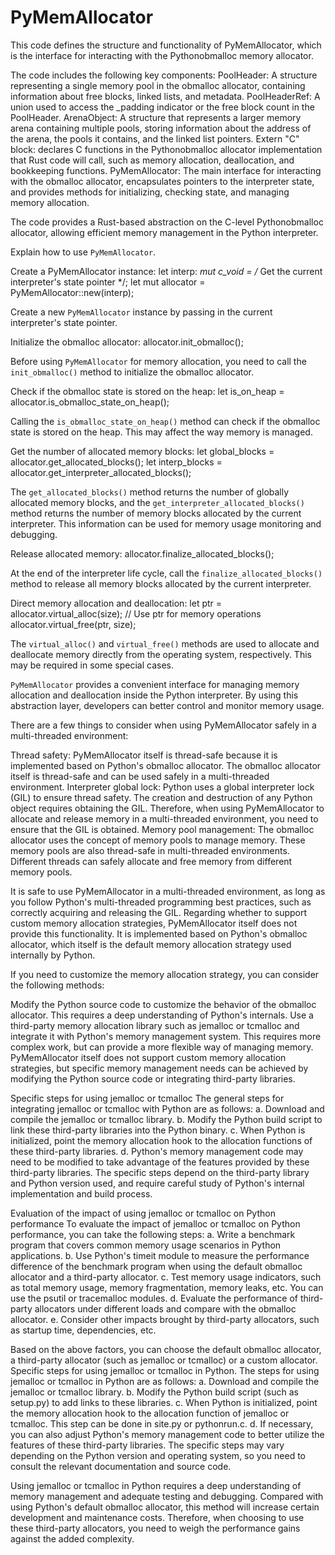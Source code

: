 # PyMemAllocator
This code defines the structure and functionality of PyMemAllocator, which is the interface for interacting with the Pythonobmalloc memory allocator.

The code includes the following key components:
PoolHeader: A structure representing a single memory pool in the obmalloc allocator, containing information about free blocks, linked lists, and metadata.
PoolHeaderRef: A union used to access the _padding indicator or the free block count in the PoolHeader.
ArenaObject: A structure that represents a larger memory arena containing multiple pools, storing information about the address of the arena, the pools it contains, and the linked list pointers.
Extern "C" block: declares C functions in the Pythonobmalloc allocator implementation that Rust code will call, such as memory allocation, deallocation, and bookkeeping functions.
PyMemAllocator: The main interface for interacting with the obmalloc allocator, encapsulates pointers to the interpreter state, and provides methods for initializing, checking state, and managing memory allocation.

The code provides a Rust-based abstraction on the C-level Pythonobmalloc allocator, allowing efficient memory management in the Python interpreter.

Explain how to use `PyMemAllocator`.

Create a PyMemAllocator instance:
let interp: *mut c_void = /* Get the current interpreter's state pointer */;
let mut allocator = PyMemAllocator::new(interp);

Create a new `PyMemAllocator` instance by passing in the current interpreter's state pointer.

Initialize the obmalloc allocator:
allocator.init_obmalloc();

Before using `PyMemAllocator` for memory allocation, you need to call the `init_obmalloc()` method to initialize the obmalloc allocator.

Check if the obmalloc state is stored on the heap:
let is_on_heap = allocator.is_obmalloc_state_on_heap();

Calling the `is_obmalloc_state_on_heap()` method can check if the obmalloc state is stored on the heap. This may affect the way memory is managed.

Get the number of allocated memory blocks:
let global_blocks = allocator.get_allocated_blocks();
let interp_blocks = allocator.get_interpreter_allocated_blocks();

The `get_allocated_blocks()` method returns the number of globally allocated memory blocks, and the `get_interpreter_allocated_blocks()` method returns the number of memory blocks allocated by the current interpreter. This information can be used for memory usage monitoring and debugging.

Release allocated memory:
allocator.finalize_allocated_blocks();

At the end of the interpreter life cycle, call the `finalize_allocated_blocks()` method to release all memory blocks allocated by the current interpreter.

Direct memory allocation and deallocation:
let ptr = allocator.virtual_alloc(size);
// Use ptr for memory operations
allocator.virtual_free(ptr, size);

The `virtual_alloc()` and `virtual_free()` methods are used to allocate and deallocate memory directly from the operating system, respectively. This may be required in some special cases.

`PyMemAllocator` provides a convenient interface for managing memory allocation and deallocation inside the Python interpreter. By using this abstraction layer, developers can better control and monitor memory usage.

There are a few things to consider when using PyMemAllocator safely in a multi-threaded environment:

Thread safety: PyMemAllocator itself is thread-safe because it is implemented based on Python's obmalloc allocator. The obmalloc allocator itself is thread-safe and can be used safely in a multi-threaded environment.
Interpreter global lock: Python uses a global interpreter lock (GIL) to ensure thread safety. The creation and destruction of any Python object requires obtaining the GIL. Therefore, when using PyMemAllocator to allocate and release memory in a multi-threaded environment, you need to ensure that the GIL is obtained.
Memory pool management: The obmalloc allocator uses the concept of memory pools to manage memory. These memory pools are also thread-safe in multi-threaded environments. Different threads can safely allocate and free memory from different memory pools.

It is safe to use PyMemAllocator in a multi-threaded environment, as long as you follow Python's multi-threaded programming best practices, such as correctly acquiring and releasing the GIL. Regarding whether to support custom memory allocation strategies, PyMemAllocator itself does not provide this functionality. It is implemented based on Python's obmalloc allocator, which itself is the default memory allocation strategy used internally by Python.

If you need to customize the memory allocation strategy, you can consider the following methods:

Modify the Python source code to customize the behavior of the obmalloc allocator. This requires a deep understanding of Python's internals.
Use a third-party memory allocation library such as jemalloc or tcmalloc and integrate it with Python's memory management system.
This requires more complex work, but can provide a more flexible way of managing memory.
PyMemAllocator itself does not support custom memory allocation strategies, but specific memory management needs can be achieved by modifying the Python source code or integrating third-party libraries.

Specific steps for using jemalloc or tcmalloc The general steps for integrating jemalloc or tcmalloc with Python are as follows:
a. Download and compile the jemalloc or tcmalloc library.
b. Modify the Python build script to link these third-party libraries into the Python binary.
c. When Python is initialized, point the memory allocation hook to the allocation functions of these third-party libraries.
d. Python's memory management code may need to be modified to take advantage of the features provided by these third-party libraries. The specific steps depend on the third-party library and Python version used, and require careful study of Python's internal implementation and build process.

Evaluation of the impact of using jemalloc or tcmalloc on Python performance To evaluate the impact of jemalloc or tcmalloc on Python performance, you can take the following steps: a. Write a benchmark program that covers common memory usage scenarios in Python applications.
b. Use Python's timeit module to measure the performance difference of the benchmark program when using the default obmalloc allocator and a third-party allocator.
c. Test memory usage indicators, such as total memory usage, memory fragmentation, memory leaks, etc. You can use the psutil or tracemalloc modules.
d. Evaluate the performance of third-party allocators under different loads and compare with the obmalloc allocator.
e. Consider other impacts brought by third-party allocators, such as startup time, dependencies, etc.

Based on the above factors, you can choose the default obmalloc allocator, a third-party allocator (such as jemalloc or tcmalloc) or a custom allocator.
Specific steps for using jemalloc or tcmalloc in Python. The steps for using jemalloc or tcmalloc in Python are as follows: a. Download and compile the jemalloc or tcmalloc library.
b. Modify the Python build script (such as setup.py) to add links to these libraries.
c. When Python is initialized, point the memory allocation hook to the allocation function of jemalloc or tcmalloc. This step can be done in site.py or pythonrun.c.
d. If necessary, you can also adjust Python's memory management code to better utilize the features of these third-party libraries. The specific steps may vary depending on the Python version and operating system, so you need to consult the relevant documentation and source code.

Using jemalloc or tcmalloc in Python requires a deep understanding of memory management and adequate testing and debugging. Compared with using Python's default obmalloc allocator, this method will increase certain development and maintenance costs. Therefore, when choosing to use these third-party allocators, you need to weigh the performance gains against the added complexity.
